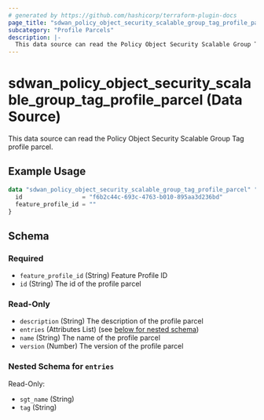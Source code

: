 ```yaml
---
# generated by https://github.com/hashicorp/terraform-plugin-docs
page_title: "sdwan_policy_object_security_scalable_group_tag_profile_parcel Data Source - terraform-provider-sdwan"
subcategory: "Profile Parcels"
description: |-
  This data source can read the Policy Object Security Scalable Group Tag profile parcel.
---
```


# sdwan_policy_object_security_scalable_group_tag_profile_parcel (Data Source)

This data source can read the Policy Object Security Scalable Group Tag profile parcel.

## Example Usage

```terraform
data "sdwan_policy_object_security_scalable_group_tag_profile_parcel" "example" {
  id                 = "f6b2c44c-693c-4763-b010-895aa3d236bd"
  feature_profile_id = ""
}
```

<!-- schema generated by tfplugindocs -->
## Schema

### Required

- `feature_profile_id` (String) Feature Profile ID
- `id` (String) The id of the profile parcel

### Read-Only

- `description` (String) The description of the profile parcel
- `entries` (Attributes List) (see [below for nested schema](#nestedatt--entries))
- `name` (String) The name of the profile parcel
- `version` (Number) The version of the profile parcel

<a id="nestedatt--entries"></a>
### Nested Schema for `entries`

Read-Only:

- `sgt_name` (String)
- `tag` (String)
